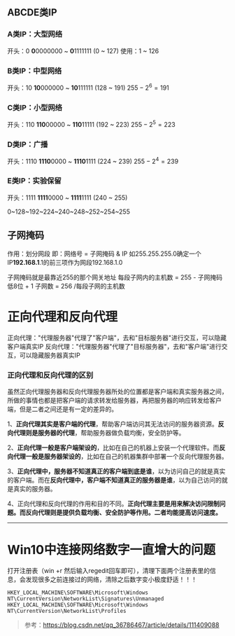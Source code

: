 
## ABCDE类IP
### A类IP：大型网络
开头：0
**0**0000000 ~ **0**1111111    (0 ~ 127)
使用：1 ~ 126
### B类IP：中型网络
开头：10
**10**000000 ~ **10**111111    (128 ~ 191)   $255-2^6=191$

### C类IP：小型网络
开头：110
**110**00000 ~ **110**11111    (192 ~ 223)   $255-2^5=223$

### D类IP：广播
开头：1110
**1110**0000 ~ **1110**1111    (224 ~ 239)   $255-2^4=239$

### E类IP：实验保留
开头：1111
**1111**0000 ~ **1111**1111    (240 ~ 255)

0~128~192~224~240~248~252~254~255


## 子网掩码
作用：划分网段
即：网络号 = 子网掩码 & IP
如255.255.255.0确定一个IP**192.168.1**.1的前三项作为网段192.168.1.0

子网掩码就是最靠近255的那个网关地址
每段子网内的主机数 = 255 - 子网掩码低8位 + 1
子网数  = 256 /每段子网的主机数


# 正向代理和反向代理
正向代理："代理服务器"代理了"客户端"，去和"目标服务器"进行交互，可以隐藏客户端真实IP
反向代理："代理服务器"代理了"目标服务器"，去和"客户端"进行交互，可以隐藏服务器真实IP

### 正向代理和反向代理的区别

虽然正向代理服务器和反向代理服务器所处的位置都是客户端和真实服务器之间，所做的事情也都是把客户端的请求转发给服务器，再把服务器的响应转发给客户端，但是二者之间还是有一定的差异的。

1、**正向代理其实是客户端的代理**，帮助客户端访问其无法访问的服务器资源。**反向代理则是服务器的代理**，帮助服务器做负载均衡，安全防护等。

2、**正向代理一般是客户端架设的**，比如在自己的机器上安装一个代理软件。而**反向代理一般是服务器架设的**，比如在自己的机器集群中部署一个反向代理服务器。

3、**正向代理中，服务器不知道真正的客户端到底是谁**，以为访问自己的就是真实的客户端。而在**反向代理中，客户端不知道真正的服务器是谁**，以为自己访问的就是真实的服务器。

4、正向代理和反向代理的作用和目的不同。**正向代理主要是用来解决访问限制问题。而反向代理则是提供负载均衡、安全防护等作用。二者均能提高访问速度。**

---
# Win10中连接网络数字一直增大的问题
打开注册表（win +r 然后输入regedit回车即可），清理下面两个注册表里的信息，会发现很多之前连接过的网络，清除之后数字变小极度舒适！！！
```
HKEY_LOCAL_MACHINE\SOFTWARE\Microsoft\Windows NT\CurrentVersion\NetworkList\Signatures\Unmanaged
HKEY_LOCAL_MACHINE\SOFTWARE\Microsoft\Windows NT\CurrentVersion\NetworkList\Profiles
```
>参考：https://blog.csdn.net/qq_36786467/article/details/111409088